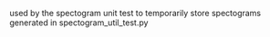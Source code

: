 used by the spectogram unit test to temporarily store spectograms generated in spectogram_util_test.py